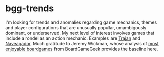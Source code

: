 # bgg-trends

I'm looking for trends and anomalies regarding game mechanics, themes and player configurations that are unusually popular, umambigously dominant, or underserved. My next level of interest involves games that include a rondel as an action mechanic. Examples are [Trajan](https://boardgamegeek.com/boardgame/102680/trajan "Trajan") and [Naveagador](https://www.boardgamegeek.com/image/821949/navegador "Naveagador"). Much gratitude to Jeremy Wickman, whose analysis of [most enjoyable boardgames](https://www.kaggle.com/jeremywickman/what-types-of-board-games-are-the-most-enjoyable) from BoardGameGeek provides the baseline here.